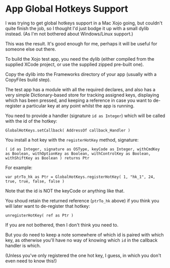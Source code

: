 # App Global Hotkeys Support
 
I was trying to get global hotkeys support in a Mac Xojo going, but couldn't quite finish the job, so I thought I'd just bodge it up with a small dylib instead. (As I'm not bothered about Windows/Linux support.)

This was the result. It's good enough for me, perhaps it will be useful for someone else out there.

To build the Xojo test app, you need the dylib (either compiled from the supplied XCode project, or use the supplied zipped pre-built one).

Copy the dylib into the Frameworks directory of your app (usually with a CopyFiles build step).

The test app has a module with all the required declares, and also has a very simple Dictionary-based store for tracking assigned keys, displaying which has been pressed, and keeping a reference in case you want to de-register a particular key at any point whilst the app is running.

You need to provide a handler (signature `id as Integer`) which will be called with the id of the hotkey:

`GlobalHotKeys.setCallback( AddressOf callback_Handler )`

You install a hot key with the `registerHotKey` method, signature:

`( id as Integer, signature as OSType, keyCode as Integer, withCmdKey as Boolean, withOptionKey as Boolean, withControlKey as Boolean, withShiftKey as Boolean ) returns Ptr`

For example:

`var ptrTo_hk as Ptr = GlobalHotKeys.registerHotKey( 1, "hk_1", 24, true, true, false, false )`

Note that the id is NOT the keyCode or anything like that.

You shoud retain the returned reference (`ptrTo_hk` above) if you think you will later want to de-register that hotkey:

`unregisterHotKey( ref as Ptr )`

If you are not bothered, then I don't think you need to.

But you do need to keep a note somewhere of which id is paired with which key, as otherwise you'll have no way of knowing which `id` in the callback handler is which.

(Unless you've only registered the one hot key, I guess, in which you don't even need to know this!)

